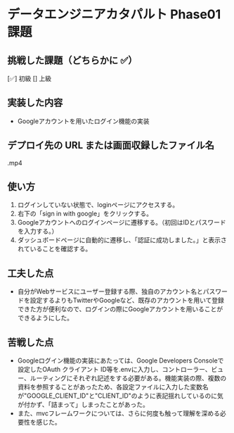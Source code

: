 # データエンジニアカタパルト Phase01 課題

## 挑戦した課題（どちらかに ✅）
[✅] 初級
[] 上級

## 実装した内容
- Googleアカウントを用いたログイン機能の実装

## デプロイ先の URL または画面収録したファイル名
.mp4

## 使い方
1. ログインしていない状態で、loginページにアクセスする。
2. 右下の「sign in with google」をクリックする。
3. Googleアカウントへのログインページに遷移する。（初回はIDとパスワードを入力する。）
4. ダッシュボードページに自動的に遷移し、「認証に成功しました。」と表示されていることを確認する。

## 工夫した点
- 自分がWebサービスにユーザー登録する際、独自のアカウント名とパスワードを設定するよりもTwitterやGoogleなど、既存のアカウントを用いて登録できた方が便利なので、ログインの際にGoogleアカウントを用いることができるようにした。

## 苦戦した点
- Googleログイン機能の実装にあたっては、Google Developers Consoleで設定したOAuth クライアント ID等を.envに入力し、コントローラー、ビュー、ルーティングにそれぞれ記述をする必要がある。機能実装の際、複数の資料を参照することがあったため、各設定ファイルに入力した変数名が"GOOGLE_CLIENT_ID"と"CLIENT_ID"のように表記揺れしているのに気が付かず、「詰まって」しまったことがあった。
- また、mvcフレームワークについては、さらに何度も触って理解を深める必要性を感じた。